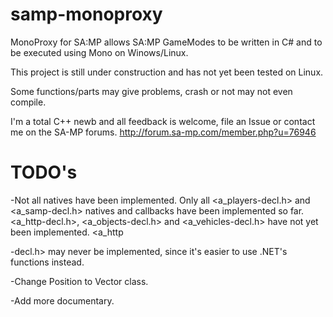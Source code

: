 samp-monoproxy
==============

MonoProxy for SA:MP allows SA:MP GameModes to be written in C# and to be executed using Mono on Winows/Linux.

This project is still under construction and has not yet been tested on Linux.

Some functions/parts may give problems, crash or not may not even compile.

I'm a total C++ newb and all feedback is welcome, file an Issue or contact me on the SA-MP forums.
http://forum.sa-mp.com/member.php?u=76946

TODO's
======
-Not all natives have been implemented. Only all <a_players-decl.h> and <a_samp-decl.h> natives and callbacks have been implemented so far. <a_http-decl.h>, <a_objects-decl.h> and <a_vehicles-decl.h> have not yet been implemented. <a_http

-decl.h> may never be implemented, since it's easier to use .NET's functions instead.

-Change Position to Vector class.

-Add more documentary.
